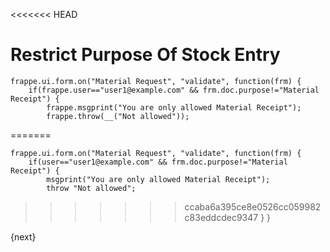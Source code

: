 <<<<<<< HEAD
# Restrict Purpose Of Stock Entry


    frappe.ui.form.on("Material Request", "validate", function(frm) {
        if(frappe.user=="user1@example.com" && frm.doc.purpose!="Material Receipt") {
            frappe.msgprint("You are only allowed Material Receipt");
            frappe.throw(__("Not allowed"));
=======

    frappe.ui.form.on("Material Request", "validate", function(frm) {
        if(user=="user1@example.com" && frm.doc.purpose!="Material Receipt") {
            msgprint("You are only allowed Material Receipt");
            throw "Not allowed";
>>>>>>> ccaba6a395ce8e0526cc059982c83eddcdec9347
        }
    }


{next}
